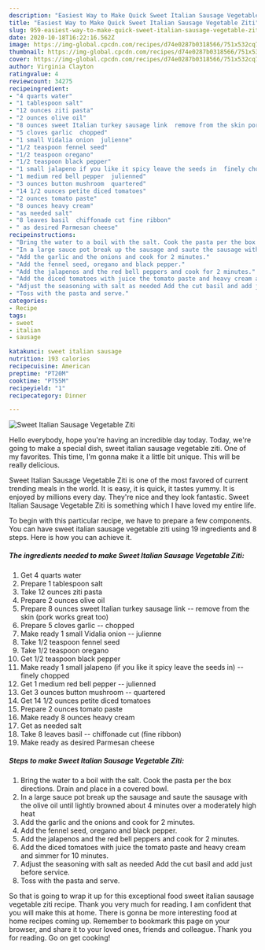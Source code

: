 ```yaml
---
description: "Easiest Way to Make Quick Sweet Italian Sausage Vegetable Ziti"
title: "Easiest Way to Make Quick Sweet Italian Sausage Vegetable Ziti"
slug: 959-easiest-way-to-make-quick-sweet-italian-sausage-vegetable-ziti
date: 2020-10-18T16:22:16.562Z
image: https://img-global.cpcdn.com/recipes/d74e0287b0318566/751x532cq70/sweet-italian-sausage-vegetable-ziti-recipe-main-photo.jpg
thumbnail: https://img-global.cpcdn.com/recipes/d74e0287b0318566/751x532cq70/sweet-italian-sausage-vegetable-ziti-recipe-main-photo.jpg
cover: https://img-global.cpcdn.com/recipes/d74e0287b0318566/751x532cq70/sweet-italian-sausage-vegetable-ziti-recipe-main-photo.jpg
author: Virginia Clayton
ratingvalue: 4
reviewcount: 34275
recipeingredient:
- "4 quarts water"
- "1 tablespoon salt"
- "12 ounces ziti pasta"
- "2 ounces olive oil"
- "8 ounces sweet Italian turkey sausage link  remove from the skin pork works great too"
- "5 cloves garlic  chopped"
- "1 small Vidalia onion  julienne"
- "1/2 teaspoon fennel seed"
- "1/2 teaspoon oregano"
- "1/2 teaspoon black pepper"
- "1 small jalapeno if you like it spicy leave the seeds in  finely chopped"
- "1 medium red bell pepper  julienned"
- "3 ounces button mushroom  quartered"
- "14 1/2 ounces petite diced tomatoes"
- "2 ounces tomato paste"
- "8 ounces heavy cream"
- "as needed salt"
- "8 leaves basil  chiffonade cut fine ribbon"
- " as desired Parmesan cheese"
recipeinstructions:
- "Bring the water to a boil with the salt. Cook the pasta per the box directions. Drain and place in a covered bowl."
- "In a large sauce pot break up the sausage and saute the sausage with the olive oil until lightly browned about 4 minutes over a moderately high heat"
- "Add the garlic and the onions and cook for 2 minutes."
- "Add the fennel seed, oregano and black pepper."
- "Add the jalapenos and the red bell peppers and cook for 2 minutes."
- "Add the diced tomatoes with juice the tomato paste and heavy cream and simmer for 10 minutes."
- "Adjust the seasoning with salt as needed Add the cut basil and add just before service."
- "Toss with the pasta and serve."
categories:
- Recipe
tags:
- sweet
- italian
- sausage

katakunci: sweet italian sausage 
nutrition: 193 calories
recipecuisine: American
preptime: "PT20M"
cooktime: "PT55M"
recipeyield: "1"
recipecategory: Dinner

---
```



![Sweet Italian Sausage Vegetable Ziti](https://img-global.cpcdn.com/recipes/d74e0287b0318566/751x532cq70/sweet-italian-sausage-vegetable-ziti-recipe-main-photo.jpg)

Hello everybody, hope you're having an incredible day today. Today, we're going to make a special dish, sweet italian sausage vegetable ziti. One of my favorites. This time, I'm gonna make it a little bit unique. This will be really delicious.



Sweet Italian Sausage Vegetable Ziti is one of the most favored of current trending meals in the world. It is easy, it is quick, it tastes yummy. It is enjoyed by millions every day. They're nice and they look fantastic. Sweet Italian Sausage Vegetable Ziti is something which I have loved my entire life.


To begin with this particular recipe, we have to prepare a few components. You can have sweet italian sausage vegetable ziti using 19 ingredients and 8 steps. Here is how you can achieve it.

<!--inarticleads1-->

##### The ingredients needed to make Sweet Italian Sausage Vegetable Ziti:

1. Get 4 quarts water
1. Prepare 1 tablespoon salt
1. Take 12 ounces ziti pasta
1. Prepare 2 ounces olive oil
1. Prepare 8 ounces sweet Italian turkey sausage link -- remove from the skin (pork works great too)
1. Prepare 5 cloves garlic -- chopped
1. Make ready 1 small Vidalia onion -- julienne
1. Take 1/2 teaspoon fennel seed
1. Take 1/2 teaspoon oregano
1. Get 1/2 teaspoon black pepper
1. Make ready 1 small jalapeno (if you like it spicy leave the seeds in) -- finely chopped
1. Get 1 medium red bell pepper -- julienned
1. Get 3 ounces button mushroom -- quartered
1. Get 14 1/2 ounces petite diced tomatoes
1. Prepare 2 ounces tomato paste
1. Make ready 8 ounces heavy cream
1. Get as needed salt
1. Take 8 leaves basil -- chiffonade cut (fine ribbon)
1. Make ready  as desired Parmesan cheese




<!--inarticleads2-->

##### Steps to make Sweet Italian Sausage Vegetable Ziti:

1. Bring the water to a boil with the salt. Cook the pasta per the box directions. Drain and place in a covered bowl.
1. In a large sauce pot break up the sausage and saute the sausage with the olive oil until lightly browned about 4 minutes over a moderately high heat
1. Add the garlic and the onions and cook for 2 minutes.
1. Add the fennel seed, oregano and black pepper.
1. Add the jalapenos and the red bell peppers and cook for 2 minutes.
1. Add the diced tomatoes with juice the tomato paste and heavy cream and simmer for 10 minutes.
1. Adjust the seasoning with salt as needed Add the cut basil and add just before service.
1. Toss with the pasta and serve.




So that is going to wrap it up for this exceptional food sweet italian sausage vegetable ziti recipe. Thank you very much for reading. I am confident that you will make this at home. There is gonna be more interesting food at home recipes coming up. Remember to bookmark this page on your browser, and share it to your loved ones, friends and colleague. Thank you for reading. Go on get cooking!
